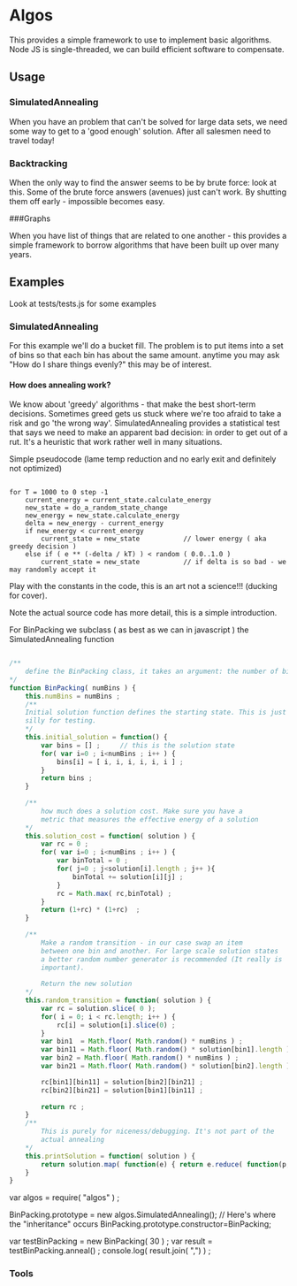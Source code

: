 

# Algos

This provides a simple framework to use to implement basic algorithms. Node JS is single-threaded, we
can build efficient software to compensate.


## Usage

### SimulatedAnnealing

When you have an problem that can't be solved for large data sets, we need some way to get to a 'good enough'
solution. After all salesmen need to travel today!

### Backtracking
 
When the only way to find the answer seems to be by brute force: look at this. Some of the brute
force answers (avenues) just can't work. By shutting them off early - impossible becomes easy.

###Graphs

When you have list of things that are related to one another - this provides a simple framework
to borrow algorithms that have been built up over many years. 
 
## Examples

Look at tests/tests.js for some examples

### SimulatedAnnealing
For this example we'll do a bucket fill. The problem is to put items into a set of bins  so that each 
bin has about the same amount. anytime you may ask "How do I share things evenly?" this may be of interest.

#### How does annealing work?
We know about 'greedy' algorithms - that make the best short-term decisions. Sometimes 
greed gets us stuck where we're too afraid to take a risk and go 'the wrong way'. SimulatedAnnealing
provides a statistical test that says we need to make an apparent bad decision: in order to get out 
of a rut. It's a heuristic that work rather well in many situations.

Simple pseudocode (lame temp reduction and no early exit and definitely not optimized)
```

for T = 1000 to 0 step -1
	current_energy = current_state.calculate_energy
	new_state = do_a_random_state_change
	new_energy = new_state.calculate_energy
	delta = new_energy - current_energy  
	if new_energy < current_energy
		current_state = new_state			// lower energy ( aka greedy decision )
	else if ( e ** (-delta / kT) ) < random ( 0.0..1.0 ) 
		current_state = new_state			// if delta is so bad - we may randomly accept it
```	
Play with the constants in the code, this is an art not a science!!! (ducking for cover).

Note the actual source code has more detail, this is a simple introduction.

For BinPacking we subclass ( as best as we can in javascript ) the SimulatedAnnealing function

```javascript

/**
	define the BinPacking class, it takes an argument: the number of bins to fill up
*/
function BinPacking( numBins ) {
	this.numBins = numBins ;						 
	/**
	Initial solution function defines the starting state. This is just something 
	silly for testing.
	*/
	this.initial_solution = function() {		
		var bins = [] ;		// this is the solution state
		for( var i=0 ; i<numBins ; i++ ) {
			bins[i] = [ i, i, i, i, i, i ] ;
		}
		return bins ;
	}
	
	/**
		how much does a solution cost. Make sure you have a 
		metric that measures the effective energy of a solution
	*/
	this.solution_cost = function( solution ) {		
		var rc = 0 ;
		for( var i=0 ; i<numBins ; i++ ) {
			var binTotal = 0 ;
			for( j=0 ; j<solution[i].length ; j++ ){
				binTotal += solution[i][j] ;
			}
			rc = Math.max( rc,binTotal) ;
		}
		return (1+rc) * (1+rc)  ;
	}
	
	/**
		Make a random transition - in our case swap an item
		between one bin and another. For large scale solution states
		a better random number generator is recommended (It really is 
		important).
		 
		Return the new solution
	*/
	this.random_transition = function( solution ) {
		var rc = solution.slice( 0 );
        for( i = 0; i < rc.length; i++ ) {
            rc[i] = solution[i].slice(0) ;
        }
		var bin1  = Math.floor( Math.random() * numBins ) ;
		var bin11 = Math.floor( Math.random() * solution[bin1].length ) ;
		var bin2 = Math.floor( Math.random() * numBins ) ;
		var bin21 = Math.floor( Math.random() * solution[bin2].length ) ;

		rc[bin1][bin11] = solution[bin2][bin21] ;
		rc[bin2][bin21] = solution[bin1][bin11] ;
		
		return rc ;
	}
	/**
		This is purely for niceness/debugging. It's not part of the
		actual annealing
	*/
	this.printSolution = function( solution ) {
		return solution.map( function(e) { return e.reduce( function(p,c){ return p+c ;} )}).join( " " ) ;
	}
}
```

var algos = require( "algos" ) ;

BinPacking.prototype = new algos.SimulatedAnnealing();  // Here's where the "inheritance" occurs 
BinPacking.prototype.constructor=BinPacking;       		

var testBinPacking = new BinPacking( 30 ) ;
var result = testBinPacking.anneal()  ;
console.log( result.join( ",") ) ; 


### Tools

